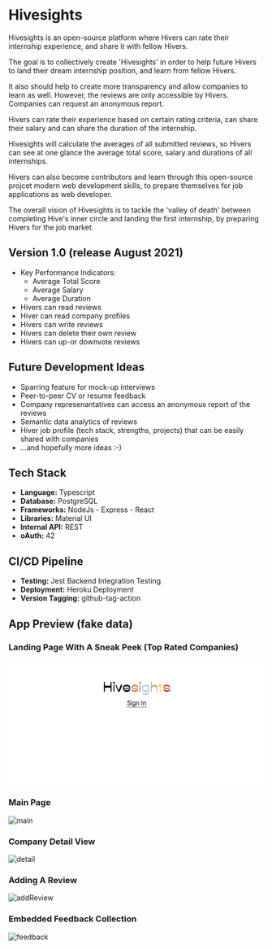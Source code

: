 # Hivesights
Hivesights is an open-source platform where Hivers can rate their internship experience, and share it with fellow Hivers.

The goal is to collectively create 'Hivesights' in order to help future Hivers to land their dream internship position, and learn from fellow Hivers. 

It also should help to create more transparency and allow companies to learn as well. However, the reviews are only accessible by Hivers. Companies can request an anonymous report.

Hivers can rate their experience based on certain rating criteria, can share their salary and can share the duration of the internship. 

Hivesights will calculate the averages of all submitted reviews, so Hivers can see at one glance the average total score, salary and durations of all internships.

Hivers can also become contributors and learn through this open-source projcet modern web development skills, to prepare themselves for job applications as web developer.

The overall vision of Hivesights is to tackle the 'valley of death' between completing Hive's inner circle and landing the first internship, by preparing Hivers for the job market. 

## Version 1.0 (release August 2021)

- Key Performance Indicators: 
  - Average Total Score 
  - Average Salary
  - Average Duration
- Hivers can read reviews 
- Hiver can read company profiles
- Hivers can write reviews
- Hivers can delete their own review
- Hivers can up-or downvote reviews

## Future Development Ideas

- Sparring feature for mock-up interviews
- Peer-to-peer CV or resume feedback
- Company represenantatives can access an anonymous report of the reviews
- Semantic data analytics of reviews
- Hiver job profile (tech stack, strengths, projects) that can be easily shared with companies
- ...and hopefully more ideas :-)

## Tech Stack
- **Language:** Typescript
- **Database:** PostgreSQL
- **Frameworks:** NodeJs - Express - React
- **Libraries:** Material UI
- **Internal API:** REST
- **oAuth:** 42

## CI/CD Pipeline
- **Testing:** Jest Backend Integration Testing
- **Deployment:** Heroku Deployment
- **Version Tagging:** github-tag-action

## App Preview (fake data)
### Landing Page With A Sneak Peek (Top Rated Companies)
![landing](./README_assets/hivesights_landing.gif?raw=true)
### Main Page
![main](./README_assets/hivesights_main.gif?raw=true)
### Company Detail View
![detail](./README_assets/hivesights_detail.gif?raw=true)
### Adding A Review
![addReview](./README_assets/hivesights_add_review.gif?raw=true)
### Embedded Feedback Collection
![feedback](./README_assets/hivesights_feedback.gif?raw=true)


